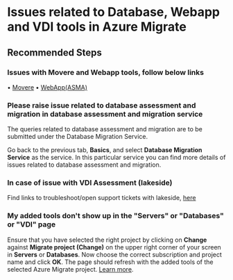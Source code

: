 <properties
  pagetitle="Issues related to Database, Webapp and VDI tools in Azure Migrate"
  service=""
  resource=""
  ms.author="panshar"
  selfhelptype="Generic"
  supporttopicids="32755186"
  productpesids="16348"
  cloudenvironments="public, fairfax, mooncake, blackforest, ussec, usnat"
  articleid="900d784b-7055-498e-848a-e1cb4d0ce209"
  ownershipid="Compute_AzureMigrate" />
# Issues related to Database, Webapp and VDI tools in Azure Migrate

## **Recommended Steps**

### **Issues with Movere and Webapp tools, follow below links**

•	[Movere](https://go.microsoft.com/fwlink/?linkid=2118708)
•	[WebApp(ASMA)](https://go.microsoft.com/fwlink/?linkid=2118709)

### **Please raise issue related to database assessment and migration in database assessment and migration service**

The queries related to database assessment and migration are to be submitted under the Database Migration Service.

Go back to the previous tab, **Basics**, and select **Database Migration Service** as the service. In this particular service you can find more details of issues related to database assessment and migration.

### **In case of issue with VDI Assessment (lakeside)** 

Find links to troubleshoot/open support tickets with lakeside, [here](https://go.microsoft.com/fwlink/?linkid=2118054) 

### **My added tools don't show up in the "Servers" or "Databases" or "VDI" page**

Ensure that you have selected the right project by clicking on **Change** against **Migrate project (Change)** on the upper right corner of your screen in **Servers** or **Databases**. Now choose the correct subscription and project name and click **OK**. The page should refresh with the added tools of the selected Azure Migrate project. [Learn more](https://docs.microsoft.com/azure/migrate/create-manage-projects#find-a-project).
